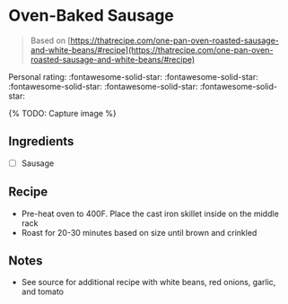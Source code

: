 # Oven-Baked Sausage

> Based on [https://thatrecipe.com/one-pan-oven-roasted-sausage-and-white-beans/#recipe](https://thatrecipe.com/one-pan-oven-roasted-sausage-and-white-beans/#recipe)

<!-- {cts} rating=5; (User can specify rating on scale of 1-5) -->

Personal rating: :fontawesome-solid-star: :fontawesome-solid-star: :fontawesome-solid-star: :fontawesome-solid-star: :fontawesome-solid-star:

<!-- {cte} -->

<!-- {cts} name_image=None; (User can specify image name) -->

{% TODO: Capture image %}

<!-- {cte} -->

## Ingredients

- [ ] Sausage

## Recipe

- Pre-heat oven to 400F. Place the cast iron skillet inside on the middle rack
- Roast for 20-30 minutes based on size until brown and crinkled

## Notes

- See source for additional recipe with white beans, red onions, garlic, and tomato

